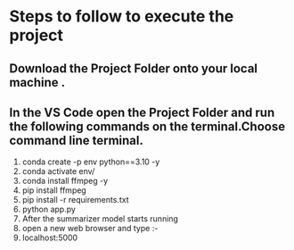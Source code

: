 # Steps  to follow to execute the project
## Download the Project Folder onto your local machine .
## In the VS Code open the Project Folder and run the following commands on the terminal.Choose command line terminal.
1. conda create -p env python==3.10 -y
2. conda activate env/
3. conda install ffmpeg -y
4. pip install ffmpeg 
5. pip install -r requirements.txt
6. python app.py
7. After the summarizer model starts running 
8. open a new web browser and type :-
9. localhost:5000
